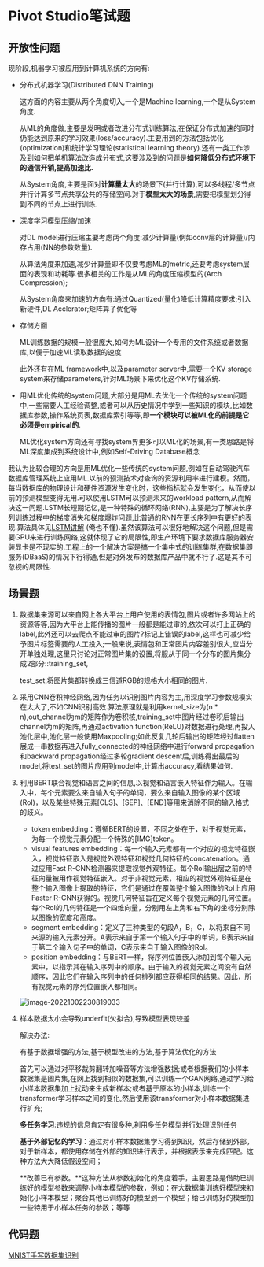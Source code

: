 # Pivot Studio笔试题

## 开放性问题

现阶段,机器学习被应用到计算机系统的方向有:

* 分布式机器学习(Distributed DNN Training)

  这方面的内容主要从两个角度切入,一个是Machine learning,一个是从System角度.

  从ML的角度做,主要是发明或者改进分布式训练算法,在保证分布式加速的同时仍能达到原来的学习效果(loss/accuracy).主要用到的方法包括优化(optimization)和统计学习理论(statistical learning theory).还有一类工作涉及到如何把单机算法改造成分布式,这要涉及到的问题是**如何降低分布式环境下的通信开销,提高加速比.**

  从System角度,主要是面对**计算量太大**的场景下(并行计算),可以多线程/多节点并行计算多节点共享公共的存储空间.对于**模型太大的场景**,需要把模型划分得到不同的节点上进行训练.

* 深度学习模型压缩/加速

  对DL model进行压缩主要考虑两个角度:减少计算量(例如conv层的计算量)/内存占用(NN的参数数量).

  从算法角度来加速,减少计算量即不仅要考虑ML的metric,还要考虑system层面的表现和功耗等.很多相关的工作是从ML的角度压缩模型的(Arch Compression);

  从System角度来加速的方向有:通过Quantized(量化)降低计算精度要求;引入新硬件,DL Acclerator;矩阵算子优化等

* 存储方面

  ML训练数据的规模一般很庞大,如何为ML设计一个专用的文件系统或者数据库,以便于加速ML读取数据的速度

  此外还有在ML framework中,以及parameter server中,需要一个KV storage system来存储parameters,针对ML场景下来优化这个KV存储系统.

* 用ML优化传统的system问题,大部分是用ML去优化一个传统的system问题中,一些需要人工经验调整,或者可以从历史情况中学到一些知识的模块,比如数据库参数,操作系统页表,数据库索引等等,即**一个模块可以被ML化的前提是它必须是empirical的**.

  ML优化system方向还有寻找system界更多可以ML化的场景,有一类思路是将ML深度集成到系统设计中,例如Self-Driving Database概念

我认为比较合理的方向是用ML优化一些传统的system问题,例如在自动驾驶汽车数据库管理系统上应用ML.以前的预测技术对查询的资源利用率进行建模。然而，每当数据库的物理设计和硬件资源发生变化时，这些指标就会发生变化，从而使以前的预测模型变得无用.可以使用LSTM可以预测未来的workload pattern,从而解决这一问题.LSTM长短期记忆,是一种特殊的循环网络(RNN),主要是为了解决长序列训练过程中的梯度消失和梯度爆炸问题,比普通的RNN在更长序列中有更好的表现.算法具体见[LSTM讲解](https://zhuanlan.zhihu.com/p/32085405) (俺也不懂).虽然该算法可以很好地解决这个问题,但是需要GPU来进行训练网络,这就体现了它的局限性,即生产环境下要求数据库服务器安装显卡是不现实的.工程上的一个解决方案是搞一个集中式的训练集群,在数据集即服务(DBaaS)的情况下行得通,但是对外发布的数据库产品中就不行了.这是其不可忽视的局限性.



## 场景题

1. 数据集来源可以来自网上各大平台上用户使用的表情包,图片或者许多网站上的资源等等,因为大平台上能传播的图片一般都是能过审的,依次可以打上正确的label,此外还可以去爬点不能过审的图片?标记上错误的label,这样也可减少给予图片标签需要的人工投入;一般来说,表情包和正常图片内容差别很大,应当分开单独处理,这里只讨论对正常图片集的设置,将服从于同一个分布的图片集分成2部分::training_set,

   test_set;将图片集都转换成三信道RGB的规格大小相同的图片.

2. 采用CNN卷积神经网络,因为任务以识别图片内容为主,用深度学习参数规模实在太大了,不如CNN识别高效.算法原理就是利用kernel_size为(n * n),out_channel为m的矩阵作为卷积核,training_set中图片经过卷积后输出channel为m的矩阵,再通过activation function(ReLU)对数据进行处理,再投入池化层中,池化层一般使用Maxpooling;如此反复几轮后输出的矩阵经过flatten展成一串数据再进入fully_connected的神经网络中进行forward propagation和backward propagation经过多轮gradient descent后,训练得出最后的model,将test_set的图片应用到model中,计算出accuracy,看结果如何.

3. 利用BERT联合视觉和语言之间的信息,以视觉和语言嵌入特征作为输入。在输入中，每个元素要么来自输入句子的单词，要么来自输入图像的某个区域(RoI)，以及某些特殊元素[CLS]、[SEP]、[END]等用来消除不同的输入格式的歧义。

   * token embedding：遵循BERT的设置，不同之处在于，对于视觉元素，为每一个视觉元素分配一个特殊的[IMG]token。
   * visual features embedding：每一个输入元素都有一个对应的视觉特征嵌入，视觉特征嵌入是视觉外观特征和视觉几何特征的concatenation。通过应用Fast R-CNN检测器来提取视觉外观特征。每个RoI输出层之前的特征向量被用作视觉特征嵌入。对于非视觉元素，相应的视觉外观特征是在整个输入图像上提取的特征，它们是通过在覆盖整个输入图像的RoI上应用Faster R-CNN获得的。视觉几何特征旨在定义每个视觉元素的几何位置。每个RoI的几何特征是一个四维向量，分别用左上角和右下角的坐标分别除以图像的宽度和高度。
   * segment embedding：定义了三种类型的句段A，B，C，以将来自不同来源的输入元素分开。A表示来自于第一个输入句子中的单词，B表示来自于第二个输入句子中的单词，C表示来自于输入图像的RoI。
   * position embedding：与BERT一样，将序列位置嵌入添加到每个输入元素中，以指示其在输入序列中的顺序。由于输入的视觉元素之间没有自然顺序，因此它们在输入序列中的任何排列都应获得相同的结果。因此，所有视觉元素的序列位置嵌入都相同。

   ![image-20221002230819033](ReadMe.assets/image-20221002230819033.png)

4. 样本数据太小会导致underfit(欠拟合),导致模型表现较差

   解决办法:

   有基于数据增强的方法,基于模型改进的方法,基于算法优化的方法

   首先可以通过对平移裁剪翻转加噪音等方法增强数据;或者根据我们的小样本数据集是图片集,在网上找到相似的数据集,可以训练一个GAN网络,通过学习给小样本数据集加上扰动来生成新样本;或者基于原本的小样本,训练一个transformer学习样本之间的变化,然后使用该transformer对小样本数据集进行扩充;

   **多任务学习**:违规的信息肯定有很多种,利用多任务模型并行处理识别任务

   **基于外部记忆的学习**：通过对小样本数据集学习得到知识，然后存储到外部，对于新样本，都使用存储在外部的知识进行表示，并根据表示来完成匹配。这种方法大大降低假设空间；

   **改善已有参数。**这种方法从参数初始化的角度着手，主要思路是借助已训练好的模型参数来调整小样本模型的参数，例如：在大数据集训练好模型来初始化小样本模型；聚合其他已训练好的模型到一个模型；给已训练好的模型加一些特用于小样本任务的参数；等等



## 代码题

[MNIST手写数据集识别](https://github.com/lowa9/MNIST-Classification)